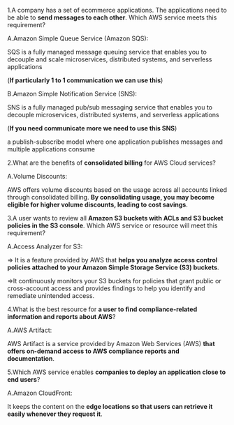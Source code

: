 1.A company has a set of ecommerce applications. The applications need to be able to **send messages to each other**.
Which AWS service meets this requirement?

A.Amazon Simple Queue Service (Amazon SQS):

SQS is a fully managed message queuing service that enables you to decouple and scale microservices, distributed systems, and serverless applications

(**If particularly 1 to 1 communication we can use this**)

B.Amazon Simple Notification Service (SNS):

SNS is a fully managed pub/sub messaging service that enables you to decouple microservices, distributed systems, and serverless applications

 (**If you need communicate more we need to use this SNS**) 

a publish-subscribe model where one application publishes messages and multiple applications consume 

2.What are the benefits of **consolidated billing** for AWS Cloud services?

A.Volume Discounts: 

AWS offers volume discounts based on the usage across all accounts linked through consolidated billing. **By consolidating usage, you may become eligible for higher volume discounts, leading to cost savings**.

3.A user wants to review all **Amazon S3 buckets with ACLs and S3 bucket policies in the S3 console**.
Which AWS service or resource will meet this requirement?

A.Access Analyzer for S3:
 
=> It is a feature provided by AWS that **helps you analyze access control policies attached to your Amazon Simple Storage Service (S3) buckets**. 

=>It continuously monitors your S3 buckets for policies that grant public or cross-account access and provides findings to help you identify and remediate unintended access.

4.What is the best resource for **a user to find compliance-related information and reports about AWS**?

A.AWS Artifact:

AWS Artifact is a service provided by Amazon Web Services (AWS) **that offers on-demand access to AWS compliance reports and documentation**.

5.Which AWS service enables **companies to deploy an application close to end users**?

A.Amazon CloudFront:

It keeps the content on the **edge locations so that users can retrieve it easily whenever they request it**.